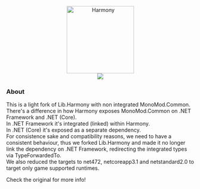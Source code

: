 <p align="center">
  <img src="https://raw.githubusercontent.com/pardeike/Harmony/master/HarmonyLogo.png" alt="Harmony" width="180" /><br>
  <a href="https://www.nuget.org/packages/Bannerlord.Lib.Harmony" alt="NuGet Bannerlord.Lib.Harmony">
    <img src="https://img.shields.io/nuget/v/Bannerlord.Lib.Harmony.svg?label=NuGet%20Bannerlord.Lib.Harmony&colorB=blue" />
  </a>
</p>

### About

This is a light fork of Lib.Harmony with non integrated MonoMod.Common. There's a difference in how Harmony exposes MonoMod.Common on .NET Framework and .NET (Core).  
In .NET Framework it's integrated (linked) within Harmony.  
In .NET (Core) it's exposed as a separate dependency.  
For consistence sake and compatibility reasons, we need to have a consistent behaviour, thus we forked Lib.Harmony and made it no longer link the dependency on .NET Framework, redirecting the integrated types via TypeForwardedTo.  
We also reduced the targets to net472, netcoreapp3.1 and netstandard2.0 to target only game supported runtimes.  
  
Check the original for more info!
